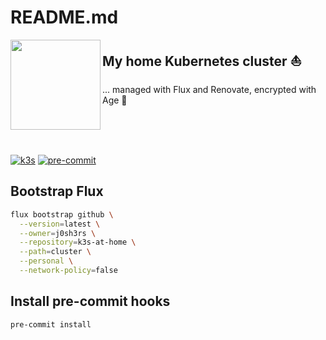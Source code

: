 # README.md

<img align="left" width="144px" height="144px" src="https://camo.githubusercontent.com/5b298bf6b0596795602bd771c5bddbb963e83e0f/68747470733a2f2f692e696d6775722e636f6d2f7031527a586a512e706e67"/>

## My home Kubernetes cluster :sailboat:

... managed with Flux and Renovate, encrypted with Age :robot:

<br/>
<br/>
<br/>

[![k3s](https://img.shields.io/badge/k3s-v1.23.5-orange?style=for-the-badge)](https://k3s.io/)
[![pre-commit](https://img.shields.io/badge/pre--commit-enabled-brightgreen?logo=pre-commit&logoColor=white&style=for-the-badge)](https://github.com/pre-commit/pre-commit)

## Bootstrap Flux

```bash
flux bootstrap github \
  --version=latest \
  --owner=j0sh3rs \
  --repository=k3s-at-home \
  --path=cluster \
  --personal \
  --network-policy=false
```

## Install pre-commit hooks

```bash
pre-commit install
```
